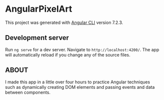 # AngularPixelArt

This project was generated with [Angular CLI](https://github.com/angular/angular-cli) version 7.2.3.

## Development server

Run `ng serve` for a dev server. Navigate to `http://localhost:4200/`. The app will automatically reload if you change any of the source files.

## ABOUT 
I made this app in a little over four hours to practice Angular techniques such as dynamically creating DOM elements and passing events and data between components.

